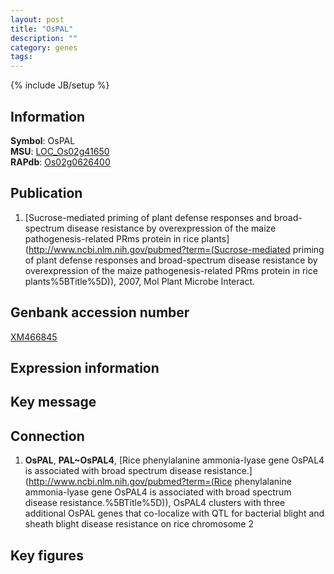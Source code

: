 ```yaml
---
layout: post
title: "OsPAL"
description: ""
category: genes
tags: 
---
```

{% include JB/setup %}

## Information
__Symbol__: OsPAL  
__MSU__: [LOC_Os02g41650](http://rice.plantbiology.msu.edu/cgi-bin/ORF_infopage.cgi?orf=LOC_Os02g41650)  
__RAPdb__: [Os02g0626400](http://rapdb.dna.affrc.go.jp/viewer/gbrowse_details/irgsp1?name=Os02g0626400)  

## Publication
1. [Sucrose-mediated priming of plant defense responses and broad-spectrum disease resistance by overexpression of the maize pathogenesis-related PRms protein in rice plants](http://www.ncbi.nlm.nih.gov/pubmed?term=(Sucrose-mediated priming of plant defense responses and broad-spectrum disease resistance by overexpression of the maize pathogenesis-related PRms protein in rice plants%5BTitle%5D)), 2007, Mol Plant Microbe Interact.

## Genbank accession number
[XM466845](http://www.ncbi.nlm.nih.gov/nuccore/XM466845)

## Expression information

## Key message

## Connection
1. __OsPAL__, __PAL~OsPAL4__, [Rice phenylalanine ammonia-lyase gene OsPAL4 is associated with broad spectrum disease resistance.](http://www.ncbi.nlm.nih.gov/pubmed?term=(Rice phenylalanine ammonia-lyase gene OsPAL4 is associated with broad spectrum disease resistance.%5BTitle%5D)),  OsPAL4 clusters with three additional OsPAL genes that co-localize with QTL for bacterial blight and sheath blight disease resistance on rice chromosome 2

## Key figures


